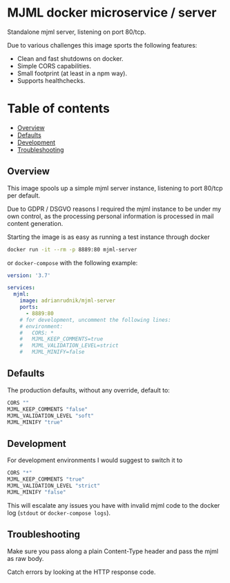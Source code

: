 # MJML docker microservice / server

Standalone mjml server, listening on port 80/tcp.

Due to various challenges this image sports the following features:

- Clean and fast shutdowns on docker.
- Simple CORS capabilities.
- Small footprint (at least in a npm way).
- Supports healthchecks.

# Table of contents
- [Overview](#overview)
- [Defaults](#defaults)
- [Development](#development)
- [Troubleshooting](#troubleshooting)

## Overview

This image spools up a simple mjml server instance, listening to port 80/tcp per default.

Due to GDPR / DSGVO reasons I required the mjml instance to be under my own control, as the processing personal information is processed in mail content generation.

Starting the image is as easy as running a test instance through docker

```sh
docker run -it --rm -p 8889:80 mjml-server
```

or `docker-compose` with the following example:

```yml
version: '3.7'

services:
  mjml:
    image: adrianrudnik/mjml-server
    ports:
      - 8889:80
    # for development, uncomment the following lines:
    # environment:
    #   CORS: *
    #   MJML_KEEP_COMMENTS=true
    #   MJML_VALIDATION_LEVEL=strict
    #   MJML_MINIFY=false
```

## Defaults

The production defaults, without any override, default to:

```sh
CORS ""
MJML_KEEP_COMMENTS "false"
MJML_VALIDATION_LEVEL "soft"
MJML_MINIFY "true"
```

## Development

For development environments I would suggest to switch it to

```sh
CORS "*"
MJML_KEEP_COMMENTS "true"
MJML_VALIDATION_LEVEL "strict"
MJML_MINIFY "false"
```

This will escalate any issues you have with invalid mjml code to the docker log (`stdout` or `docker-compose logs`).

## Troubleshooting

Make sure you pass along a plain Content-Type header and pass the mjml as raw body.

Catch errors by looking at the HTTP response code.
